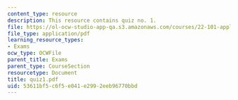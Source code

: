 ```yaml
---
content_type: resource
description: This resource contains quiz no. 1.
file: https://ol-ocw-studio-app-qa.s3.amazonaws.com/courses/22-101-applied-nuclear-physics-fall-2006/53611bf5c6f5e041e2992eeb96770bbd_quiz1.pdf
file_type: application/pdf
learning_resource_types:
- Exams
ocw_type: OCWFile
parent_title: Exams
parent_type: CourseSection
resourcetype: Document
title: quiz1.pdf
uid: 53611bf5-c6f5-e041-e299-2eeb96770bbd
---
```

